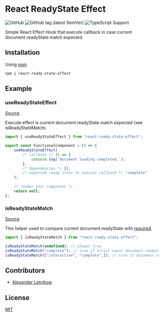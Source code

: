 # React ReadyState Effect
![GitHub](https://img.shields.io/github/license/Horat1us/react-ready-state-effect)
![GitHub tag (latest SemVer)](https://img.shields.io/github/tag/Horat1us/react-ready-state-effect)
![TypeScript Support](https://img.shields.io/badge/language-TypeScript-blue)

Simple React Effect Hook that execute callback in case current document.readyState match expected.

## Installation
Using [npm](https://npmjs.com/package/react-ready-state-effect)
```bash
npm i react-ready-state-effect
```

## Example

### useReadyStateEffect
[Source](./src/useReadyStateEffect.ts)

Execute effect is current document.readyState match expected (see isReadyStateMatch).
```javascript
import { useReadyStateEffect } from "react-ready-state-effect";

export const FunctionalComponent = () => {
    useReadyStateEffect(
        /* callback */ () => {
            console.log(`Document loading completed.`);
        }, 
        /* dependencies */ [], 
        /* expected ready state to execute callback */ "complete"
    );
    
    /* render your component */
    return null;
};
```

### isReadyStateMatch
[Source](./src/isReadyStateMatch.ts)

This helper used to compare current document.readyState with [required](./src/ExpectedReadyState.ts).
```javascript
import { isReadyStateMatch } from "react-ready-state-effect";

isReadyStateMatch(undefined); // always true
isReadyStateMatch("complete"); // true if strict equal document.readyState
isReadyStateMatch(["interactive", "complete",]); // true if document.readyState equal some
```

## Contributors
- [Alexander <horat1us> Letnikow](mailto:reclamme@gmail.com)

## License
[MIT](./LICENSE)
